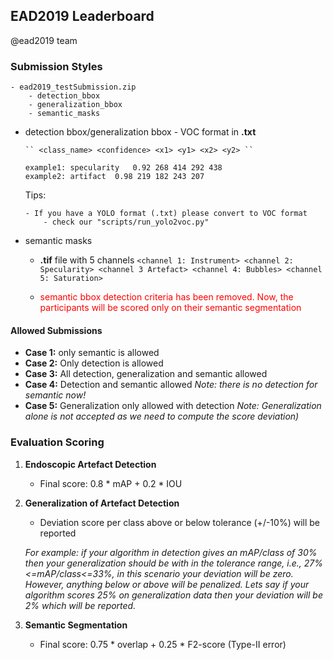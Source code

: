 ## EAD2019 Leaderboard 
@ead2019 team

### Submission Styles

	- ead2019_testSubmission.zip
		- detection_bbox
		- generalization_bbox
		- semantic_masks
	
  
  - detection bbox/generalization bbox  	- VOC format in  **.txt**
  
  		`` <class_name> <confidence> <x1> <y1> <x2> <y2> ``
  		
  		example1: specularity	0.92 268 414 292 438
  		example2: artifact	0.98 219 182 243 207
  		
  		
  	Tips:
  		
  		- If you have a YOLO format (.txt) please convert to VOC format
  			- check our "scripts/run_yolo2voc.py"
  
  - semantic masks
  	- **.tif** file with 5 channels
  		``<channel 1: Instrument> <channel 2: Specularity> <channel 3 Artefact> <channel 4: Bubbles> <channel 5: Saturation>``
  		
  	- <span style="color:red"> semantic bbox detection criteria has been removed. Now, the participants will be scored only on their semantic segmentation </span>

#### Allowed Submissions

- **Case 1:** only semantic is allowed
- **Case 2:** Only detection is allowed
- **Case 3:** All detection, generalization and semantic allowed
- **Case 4:** Detection and semantic allowed *Note: there is no detection for semantic now!*
- **Case 5:** Generalization only allowed with detection 
	 *Note: Generalization alone is not accepted as we need to compute the score deviation)*

### Evaluation Scoring

1. **Endoscopic Artefact Detection**
	- Final score: 0.8 * mAP + 0.2 * IOU
2. **Generalization of Artefact Detection**
	- Deviation score per class above or below tolerance (+/-10%) will be reported

	*For example: if your algorithm in detection gives an mAP/class of 30% then your generalization should be with in the tolerance range, i.e., 27%<=mAP/class<=33%, in this scenario your deviation will be zero. However, anything below or above will be penalized. Lets say if your algorithm scores 25% on generalization data then your deviation will be 2% which will be reported.*
	
3. **Semantic Segmentation**
	- Final score: 0.75 * overlap + 0.25 * F2-score (Type-II error)
	

  		
  	
